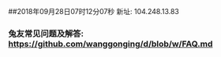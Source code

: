 ##2018年09月28日07时12分07秒 新址: 104.248.13.83
### 兔友常见问题及解答: https://github.com/wanggonging/d/blob/w/FAQ.md
